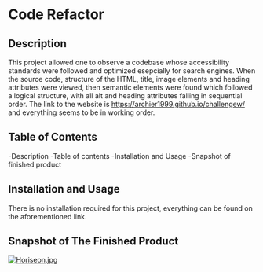 # Code Refactor 

## Description
This project allowed one to observe a codebase whose accessibility standards were followed and optimized esepcially for search engines.
When the source code, structure of the HTML, title, image elements and heading attributes were viewed, then semantic elements were found which followed a logical structure, with all alt and heading attributes falling in sequential order. The link to the website is https://archier1999.github.io/challengew/ and everything seems to be in working order. 

## Table of Contents

-Description
-Table of contents
-Installation and Usage
-Snapshot of finished product

## Installation and Usage
There is no installation required for this project, everything can be found on the aforementioned link. 

## Snapshot of The Finished Product
[![Horiseon.jpg](https://i.postimg.cc/8C7xzK0n/Horiseon.jpg)](https://postimg.cc/B8Gmhgsx)



